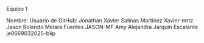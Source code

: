 Equipo 1

Nombre:                            Usuario de GitHub:
Jonathan Xavier Salinas Martinez                     Xavier-mrtz
Jason Rolando Melara Fuentes                         JASON-MF
Amy Alejandra Jarquin Escalante                      je0669032025-blip

